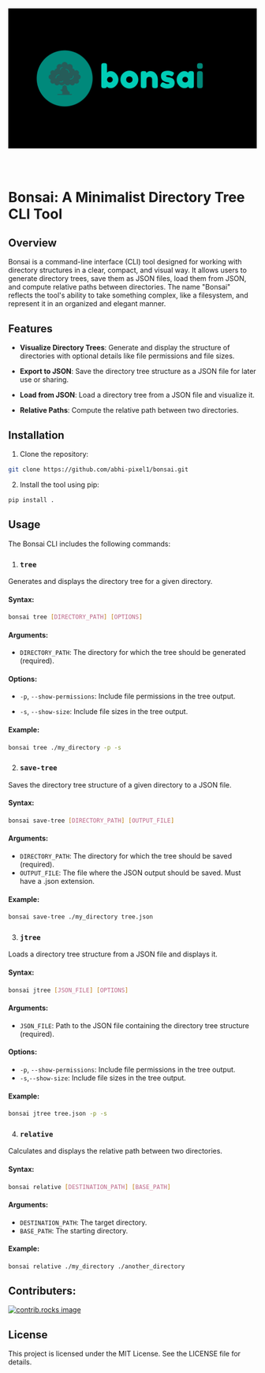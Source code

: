 <h1 align="center">
<img src="bonsai_dark_long.png" width="800">
</h1><br>

# Bonsai: A Minimalist Directory Tree CLI Tool

## Overview
Bonsai is a command-line interface (CLI) tool designed for working with directory structures in a clear, compact, and visual way. It allows users to generate directory trees, save them as JSON files, load them from JSON, and compute relative paths between directories. The name "Bonsai" reflects the tool's ability to take something complex, like a filesystem, and represent it in an organized and elegant manner.

## Features
- **Visualize Directory Trees**: Generate and display the structure of directories with optional details like file permissions and file sizes.

- **Export to JSON**: Save the directory tree structure as a JSON file for later use or sharing.

- **Load from JSON**: Load a directory tree from a JSON file and visualize it.

- **Relative Paths**: Compute the relative path between two directories.

## Installation
1. Clone the repository:
```bash
git clone https://github.com/abhi-pixel1/bonsai.git
```
2. Install the tool using pip:
```bash
pip install .
```

## Usage
The Bonsai CLI includes the following commands:
1. ### `tree`
Generates and displays the directory tree for a given directory.

#### Syntax:
```bash
bonsai tree [DIRECTORY_PATH] [OPTIONS]
```
#### Arguments:

- `DIRECTORY_PATH`: The directory for which the tree should be generated (required).

#### Options:

- `-p`, `--show-permissions`: Include file permissions in the tree output.

- `-s`, `--show-size`: Include file sizes in the tree output.

#### Example:
```bash
bonsai tree ./my_directory -p -s
```

2. ### `save-tree`
Saves the directory tree structure of a given directory to a JSON file.

#### Syntax:
```bash
bonsai save-tree [DIRECTORY_PATH] [OUTPUT_FILE]
```

#### Arguments:

- `DIRECTORY_PATH`: The directory for which the tree should be saved (required).
- `OUTPUT_FILE`: The file where the JSON output should be saved. Must have a .json extension.

#### Example:

```bash
bonsai save-tree ./my_directory tree.json
```

3. ### `jtree`
Loads a directory tree structure from a JSON file and displays it.

#### Syntax:
```bash
bonsai jtree [JSON_FILE] [OPTIONS]
```

#### Arguments:

- `JSON_FILE`: Path to the JSON file containing the directory tree structure (required).

#### Options:

- `-p`, `--show-permissions`: Include file permissions in the tree output.
- `-s`,`--show-size`:  Include file sizes in the tree output.

#### Example:

```bash
bonsai jtree tree.json -p -s
```

4. ### `relative`
Calculates and displays the relative path between two directories.

#### Syntax:
```bash
bonsai relative [DESTINATION_PATH] [BASE_PATH]
```

#### Arguments:

- `DESTINATION_PATH`: The target directory.
- `BASE_PATH`: The starting directory.

#### Example:

```bash
bonsai relative ./my_directory ./another_directory
```

## Contributers:
<a href="https://github.com/abhi-pixel1/bonsai/graphs/contributors">
  <img src="https://contrib.rocks/image?repo=abhi-pixel1/bonsai" alt="contrib.rocks image" />
</a>

## License

This project is licensed under the MIT License. See the LICENSE file for details.

